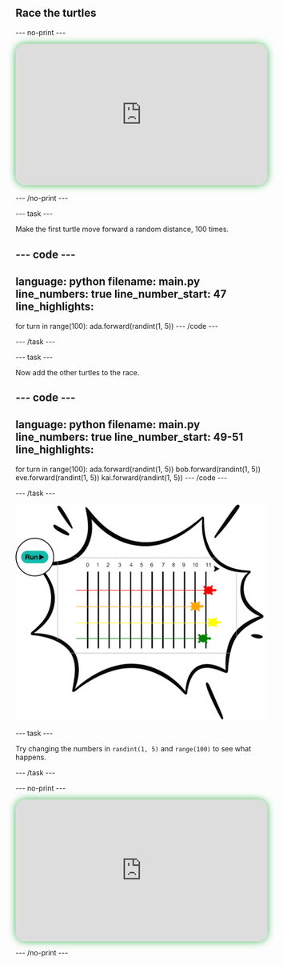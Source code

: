 ## Race the turtles

--- no-print ---

<!-- Video wrapper keeps 16:9 and full width -->
<div style="position: relative; width: 100%; aspect-ratio: 16 / 9; border-radius: 20px; box-shadow: 0 0 15px #3fb654; overflow: hidden;">
<iframe
    src="https://www.youtube.com/embed/zMn4hSSO9wU?si=oJ3s6RoEqEaOhbga"
    style="position: absolute; inset: 0; width: 100%; height: 100%; border: none;"
    allowfullscreen>
</iframe>
</div>

<br>
--- /no-print ---

--- task ---

Make the first turtle move forward a random distance, 100 times.

--- code ---
---
language: python
filename: main.py
line_numbers: true
line_number_start: 47
line_highlights: 
---
for turn in range(100):
    ada.forward(randint(1, 5))
--- /code ---

--- /task ---

--- task ---

Now add the other turtles to the race.

--- code ---
---
language: python
filename: main.py
line_numbers: true
line_number_start: 49-51
line_highlights: 
---
for turn in range(100):
    ada.forward(randint(1, 5))
    bob.forward(randint(1, 5))
    eve.forward(randint(1, 5))
    kai.forward(randint(1, 5))
--- /code ---

--- /task ---

![turtle race](images/turtle-racing.png)

--- task ---

Try changing the numbers in `randint(1, 5)` and `range(100)` to see what happens.

--- /task ---

--- no-print ---

<!-- Video wrapper keeps 16:9 and full width -->
<div style="position: relative; width: 100%; aspect-ratio: 16 / 9; border-radius: 20px; box-shadow: 0 0 15px #3fb654; overflow: hidden;">
<iframe
    src="https://www.youtube.com/embed/videoseries?si=aeY_2SYOhetzn3De&amp;list=PLeumwG3_SvUsxO1RQdoeX29ak4qLvTMYd"
    style="position: absolute; inset: 0; width: 100%; height: 100%; border: none;"
    allowfullscreen>
</iframe>
</div>

--- /no-print ---